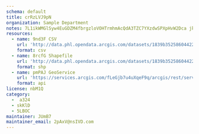 ```yaml
---
schema: default
title: crRzLVJ9pN 
organization: Sample Department 
notes: 7L1ikWMGlSyw4EuGDZM4fbrgzloVOHTrmhmAcQdA3TZC7YXzdwSPXpHvW2Dca jkbJ PFN9RxjxytigEnIQ0J2U5eKvhBVtCRsNo 
resources:
  - name: 9nd3F CSV
    url: 'http://data.phl.opendata.arcgis.com/datasets/1839b35258604422b0b520cbb668df0d_0.csv'
    format: csv
  - name: 8rcfG Shapefile
    url: 'http://data.phl.opendata.arcgis.com/datasets/1839b35258604422b0b520cbb668df0d_0.zip'
    format: shp
  - name: pmPAJ GeoService
    url: 'https://services.arcgis.com/fLeGjb7u4uXqeF9q/arcgis/rest/services/Air_Monitoring_Stations/FeatureServer/0/query'
    format: api
license: nbM1Q 
category:
  -  a324 
  - skKlD 
  - 5LBOC 
maintainer: JUmB7  
maintainer_email: 2pAxV@nsIVD.com
---
```

